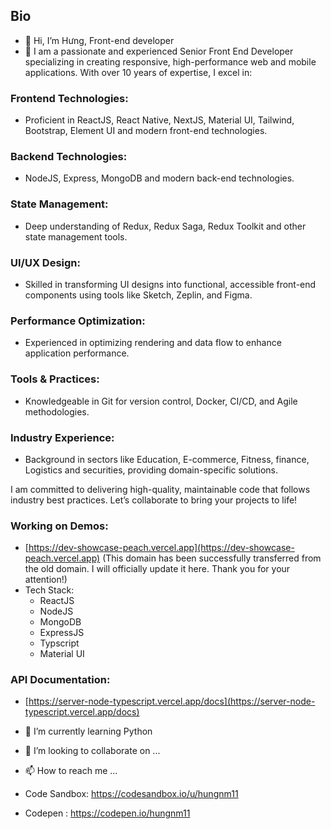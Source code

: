 ## Bio

- 👋 Hi, I’m Hưng, Front-end developer
- 👀 I am a passionate and experienced Senior Front End Developer specializing in creating responsive, high-performance web and mobile applications. With over 10 years of expertise, I excel in:

### Frontend Technologies: 
- Proficient in ReactJS, React Native, NextJS, Material UI, Tailwind, Bootstrap, Element UI and modern front-end technologies.

### Backend Technologies: 
- NodeJS, Express, MongoDB and modern back-end technologies.

### State Management: 
- Deep understanding of Redux, Redux Saga, Redux Toolkit and other state management tools.
 
### UI/UX Design: 
- Skilled in transforming UI designs into functional, accessible front-end components using tools like Sketch, Zeplin, and Figma.
 
### Performance Optimization: 
- Experienced in optimizing rendering and data flow to enhance application performance.
 
### Tools & Practices: 
- Knowledgeable in Git for version control, Docker, CI/CD, and Agile methodologies.
 
### Industry Experience: 
- Background in sectors like Education, E-commerce, Fitness, finance, Logistics and securities, providing domain-specific solutions.

I am committed to delivering high-quality, maintainable code that follows industry best practices. Let’s collaborate to bring your projects to life!

### Working on Demos: 
- [https://dev-showcase-peach.vercel.app](https://dev-showcase-peach.vercel.app) (This domain has been successfully transferred from the old domain. I will officially update it here. Thank you for your attention!)
- Tech Stack:
  - ReactJS
  - NodeJS
  - MongoDB
  - ExpressJS
  - Typscript
  - Material UI

### API Documentation: 
- [https://server-node-typescript.vercel.app/docs](https://server-node-typescript.vercel.app/docs)

- 🌱 I’m currently learning Python
- 💞️ I’m looking to collaborate on ...
- 📫 How to reach me ...



- Code Sandbox: https://codesandbox.io/u/hungnm11
- Codepen : https://codepen.io/hungnm11

<!---
hungnm11/hungnm11 is a ✨ special ✨ repository because its `README.md` (this file) appears on your GitHub profile.
You can click the Preview link to take a look at your changes.
--->

